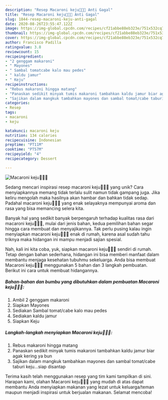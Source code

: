 ```yaml
---
description: "Resep Macaroni keju🧀🧀🧀 Anti Gagal"
title: "Resep Macaroni keju🧀🧀🧀 Anti Gagal"
slug: 1844-resep-macaroni-keju-anti-gagal
date: 2020-08-26T23:55:47.122Z
image: https://img-global.cpcdn.com/recipes/cf21abbe88eb323e/751x532cq70/macaroni-keju🧀🧀🧀-foto-resep-utama.jpg
thumbnail: https://img-global.cpcdn.com/recipes/cf21abbe88eb323e/751x532cq70/macaroni-keju🧀🧀🧀-foto-resep-utama.jpg
cover: https://img-global.cpcdn.com/recipes/cf21abbe88eb323e/751x532cq70/macaroni-keju🧀🧀🧀-foto-resep-utama.jpg
author: Francisco Padilla
ratingvalue: 3.8
reviewcount: 15
recipeingredient:
- "2 genggam makaroni"
- " Mayones"
- " Sambal tomatcabe kalo mau pedes"
- " kaldu jamur"
- " Keju"
recipeinstructions:
- "Rebus makaroni hingga matang"
- "Panaskan sedikit minyak tumis makaroni tambahkan kaldu jamur biar agak kering ya bun"
- "Sajikan dalam mangkuk tambahkan mayones dan sambal tomat/cabe taburi keju...siap disantap"
categories:
- Resep
tags:
- macaroni
- keju

katakunci: macaroni keju 
nutrition: 134 calories
recipecuisine: Indonesian
preptime: "PT11M"
cooktime: "PT57M"
recipeyield: "4"
recipecategory: Dessert

---
```



![Macaroni keju🧀🧀🧀](https://img-global.cpcdn.com/recipes/cf21abbe88eb323e/751x532cq70/macaroni-keju🧀🧀🧀-foto-resep-utama.jpg)

Sedang mencari inspirasi resep macaroni keju🧀🧀🧀 yang unik? Cara menyiapkannya memang tidak terlalu sulit namun tidak gampang juga. Jika keliru mengolah maka hasilnya akan hambar dan bahkan tidak sedap. Padahal macaroni keju🧀🧀🧀 yang enak selayaknya mempunyai aroma dan rasa yang bisa memancing selera kita.



Banyak hal yang sedikit banyak berpengaruh terhadap kualitas rasa dari macaroni keju🧀🧀🧀, mulai dari jenis bahan, kedua pemilihan bahan segar hingga cara membuat dan menyajikannya. Tak perlu pusing kalau ingin menyiapkan macaroni keju🧀🧀🧀 enak di rumah, karena asal sudah tahu triknya maka hidangan ini mampu menjadi sajian spesial.


Nah, kali ini kita coba, yuk, siapkan macaroni keju🧀🧀🧀 sendiri di rumah. Tetap dengan bahan sederhana, hidangan ini bisa memberi manfaat dalam membantu menjaga kesehatan tubuhmu sekeluarga. Anda bisa membuat Macaroni keju🧀🧀🧀 menggunakan 5 bahan dan 3 langkah pembuatan. Berikut ini cara untuk membuat hidangannya.

<!--inarticleads1-->

##### Bahan-bahan dan bumbu yang dibutuhkan dalam pembuatan Macaroni keju🧀🧀🧀:

1. Ambil 2 genggam makaroni
1. Siapkan  Mayones
1. Sediakan  Sambal tomat/cabe kalo mau pedes
1. Sediakan  kaldu jamur
1. Siapkan  Keju




<!--inarticleads2-->

##### Langkah-langkah menyiapkan Macaroni keju🧀🧀🧀:

1. Rebus makaroni hingga matang
1. Panaskan sedikit minyak tumis makaroni tambahkan kaldu jamur biar agak kering ya bun
1. Sajikan dalam mangkuk tambahkan mayones dan sambal tomat/cabe taburi keju...siap disantap




Terima kasih telah menggunakan resep yang tim kami tampilkan di sini. Harapan kami, olahan Macaroni keju🧀🧀🧀 yang mudah di atas dapat membantu Anda menyiapkan makanan yang lezat untuk keluarga/teman maupun menjadi inspirasi untuk berjualan makanan. Selamat mencoba!
